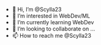 - 👋 Hi, I’m @Scylla23
- 👀 I’m interested in WebDev/ML
- 🌱 I’m currently learning WebDev
- 💞️ I’m looking to collaborate on ...
- 📫 How to reach me @Scylla23 

<!---
Scylla23/Scylla23 is a ✨ special ✨ repository because its `README.md` (this file) appears on your GitHub profile.
You can click the Preview link to take a look at your changes.
--->
